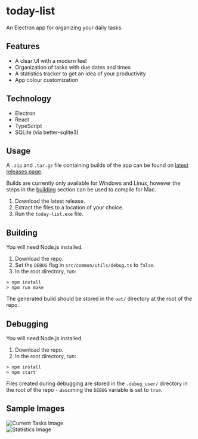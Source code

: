 # today-list
 An Electron app for organizing your daily tasks.

## Features
 * A clear UI with a modern feel  
 * Organization of tasks with due dates and times  
 * A statistics tracker to get an idea of your productivity  
 * App colour customization  

## Technology
 * Electron
 * React
 * TypeScript
 * SQLite (via better-sqlite3)

## Usage
 A `.zip` and `.tar.gz` file containing builds of the app can be found on [latest releases page](https://github.com/sdiv877/today-list/releases/latest).  
 
 Builds are currently only available for Windows and Linux, however the steps in the [building](#building) section can be used to compile for Mac.

 1. Download the latest release.
 2. Extract the files to a location of your choice.
 3. Run the `today-list.exe` file.

## Building
 You will need Node.js installed.  
 1. Download the repo.
 2. Set the `DEBUG` flag in `src/common/utils/debug.ts` to `false`.
 3. In the root directory, run:
 ```shell
 > npm install
 > npm run make
 ```

 The generated build should be stored in the `out/` directory at the root of the repo.

## Debugging
 You will need Node.js installed.  
 1. Download the repo.
 2. In the root directory, run:

 ```shell
 > npm install
 > npm start
 ```
 
 Files created during debugging are stored in the `.debug_user/` directory in the root of the repo - assuming the `DEBUG` variable is set to `true`.

## Sample Images
 ![Current Tasks Image](https://i.imgur.com/vgz2Lv7.png)  
 ![Statistics Image](https://i.imgur.com/LfGVyaP.png)
